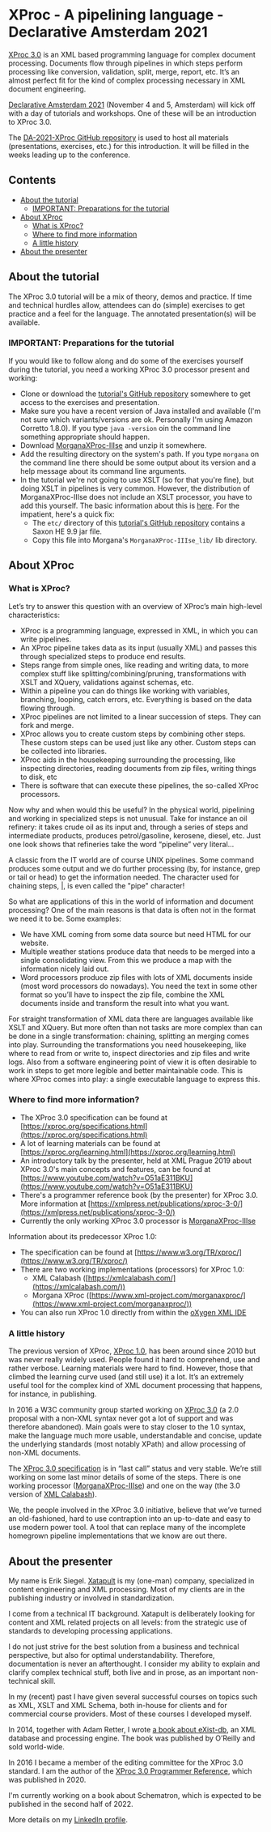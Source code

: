 # XProc - A pipelining language - Declarative Amsterdam 2021

[XProc 3.0](https://xproc.org/index.html) is an XML based programming language for complex document processing. Documents flow through pipelines in which steps perform processing like conversion, validation, split, merge, report, etc. It’s an almost perfect fit for the kind of complex processing necessary in XML document engineering.

[Declarative Amsterdam 2021](https://declarative.amsterdam/) (November 4 and 5, Amsterdam) will kick off with a day of tutorials and workshops. One of these will be an introduction to XProc 3.0.

The [DA-2021-XProc GitHub repository](https://github.com/xatapult/da-2021-xproc) is used to host all materials (presentations, exercises, etc.) for this introduction. It will be filled in the weeks leading up to the conference.

## Contents

- [About the tutorial](#tutorial-info)
  - [IMPORTANT: Preparations for the tutorial](#tutorial-preparations) 
- [About XProc](#about)
  - [What is XProc?](#what-is-xproc)
  - [Where to find more information](#more-info)
  - [A little history](#history)
- [About the presenter](#presenter)


## <a name="tutorial-info"></a>About the tutorial

The XProc 3.0 tutorial will be a mix of theory, demos and practice. If time and technical hurdles allow, attendees can do (simple) exercises to get practice and a feel for the language. The annotated presentation(s) will be available.

### <a name="tutorial-preparations"></a>**IMPORTANT:** Preparations for the tutorial

If you would like to follow along and do some of the exercises yourself during the tutorial, you need a working XProc 3.0 processor present and working:

- Clone or download the [tutorial's GitHub repository](https://github.com/xatapult/da-2021-xproc) somewhere to get access to the exercises and presentation.
- Make sure you have a recent version of Java installed and available (I'm not sure which variants/versions are ok. Personally I'm using Amazon Corretto 1.8.0). If you type `java -version` oin the command line something appropriate should happen.
- Download [MorganaXProc-IIIse](https://www.xml-project.com/MorganaXProc-III/) and unzip it somewhere.
- Add the resulting directory on the system's path. If you type `morgana` on the command line there should be some output about its version and a help message about its command line arguments.
- In the tutorial we're not going to use XSLT (so for that you're fine), but doing XSLT in pipelines is very common. However, the distribution of MorganaXProc-IIIse does not include an XSLT processor, you have to add this yourself. The basic information about this is [here](https://www.xml-project.com/files/doc/manual.html#d5e121). For the impatient, here's a quick fix:
  - The `etc/` directory of this [tutorial's GitHub repository](https://github.com/xatapult/da-2021-xproc) contains a Saxon HE 9.9 jar file.
  - Copy this file into Morgana's `MorganaXProc-IIIse_lib/` lib directory.     


## <a name="about"></a>About XProc

### <a name="what-is-xproc"></a>What is XProc?

Let’s try to answer this question with an overview of XProc’s main high-level
characteristics:

- XProc is a programming language, expressed in XML, in which you can write pipelines.
- An XProc pipeline takes data as its input (usually XML) and passes this through specialized steps to produce end results.
- Steps range from simple ones, like reading and writing data, to more complex stuff like splitting/combining/pruning, transformations with XSLT and XQuery, validations against schemas, etc.
- Within a pipeline you can do things like working with variables, branching, looping, catch errors, etc. Everything is based on the data flowing through.
- XProc pipelines are not limited to a linear succession of steps. They can fork and merge.
- XProc allows you to create custom steps by combining other steps. These custom steps can be used just like any other. Custom steps can be collected into libraries.
- XProc aids in the housekeeping surrounding the processing, like inspecting directories, reading documents from zip files, writing things to disk, etc
- There is software that can execute these pipelines, the so-called XProc processors.

Now why and when would this be useful? In the physical world, pipelining and working
in specialized steps is not unusual. Take for instance an oil refinery: it takes crude oil as
its input and, through a series of steps and intermediate products, produces petrol/gasoline,
kerosene, diesel, etc. Just one look shows that refineries take the word “pipeline” very
literal…

A classic from the IT world are of course UNIX pipelines. Some command produces some
output and we do further processing (by, for instance, grep or tail or head) to get the
information needed. The character used for chaining steps, |, is even called the "pipe"
character!

So what are applications of this in the world of information and document processing? One
of the main reasons is that data is often not in the format we need it to be. Some examples:

- We have XML coming from some data source but need HTML for our website.
- Multiple weather stations produce data that needs to be merged into a single consolidating view. From this we produce a map with the information nicely laid out.
- Word processors produce zip files with lots of XML documents inside (most word processors do nowadays). You need the text in some other format so you’ll have to inspect the zip file, combine the XML documents inside and transform the result into what you want.

For straight transformation of XML data there are languages available like XSLT
and XQuery. But more often than not tasks are more complex than can be done in a
single transformation: chaining, splitting an merging comes into play. Surrounding the
transformations you need housekeeping, like where to read from or write to, inspect
directories and zip files and write logs. Also from a software engineering point of view it
is often desirable to work in steps to get more legible and better maintainable code. This is
where XProc comes into play: a single executable language to express this.

### <a name="more-info"></a>Where to find more information?

- The XProc 3.0 specification can be found at [https://xproc.org/specifications.html](https://xproc.org/specifications.html)
- A lot of learning materials can be found at [https://xproc.org/learning.html](https://xproc.org/learning.html)
- An introductory talk by the presenter, held at XML Prague 2019 about XProc 3.0's main concepts and features, can be found  at [https://www.youtube.com/watch?v=O51aE311BKU](https://www.youtube.com/watch?v=O51aE311BKU)
- There's a programmer reference book (by the presenter) for XProc 3.0. More information at [https://xmlpress.net/publications/xproc-3-0/](https://xmlpress.net/publications/xproc-3-0/)
- Currently the only working XProc 3.0 processor is [MorganaXProc-IIIse](https://www.xml-project.com/MorganaXProc-III/)

Information about its predecessor XProc 1.0:

- The specification can be found at [https://www.w3.org/TR/xproc/](https://www.w3.org/TR/xproc/)
- There are two working implementations (processors) for XProc 1.0:
  - XML Calabash ([https://xmlcalabash.com/](https://xmlcalabash.com/))
  - Morgana XProc  ([https://www.xml-project.com/morganaxproc/](https://www.xml-project.com/morganaxproc/))
- You can also run XProc 1.0 directly from within the [oXygen XML IDE](https://www.oxygenxml.com/) 


### <a name="history"></a>A little history

The previous version of XProc, [XProc 1.0](https://www.w3.org/TR/xproc/), has been around since 2010 but was never really widely used. People found it hard to comprehend, use and rather verbose. Learning materials were hard to find. However, those that climbed the learning curve used (and still use) it a lot. It’s an extremely useful tool for the complex kind of XML document processing that happens, for instance, in publishing. 

In 2016 a W3C community group started working on [XProc 3.0](http://spec.xproc.org/master/head/) (a 2.0 proposal with a non-XML syntax never got a lot of support and was therefore abandoned). Main goals were to stay closer to the 1.0 syntax, make the language much more usable, understandable and concise, update the underlying standards (most notably XPath) and allow processing of non-XML documents.

The [XProc 3.0 specification](https://xproc.org/specifications.html) is in “last call” status and very stable. We’re still working on some last minor details of some of the steps. There is one working processor ([MorganaXProc-IIIse](https://www.xml-project.com/MorganaXProc-III/)) and one on the way (the 3.0 version of [XML Calabash](https://xmlcalabash.com/)).

We, the people involved in the XProc 3.0 initiative, believe that we’ve turned an old-fashioned, hard to use contraption into an up-to-date and easy to use modern power tool. A tool that can replace many of the incomplete homegrown pipeline implementations that we know are out there.


## <a name="presenter"></a>About the presenter

My name is Erik Siegel. [Xatapult](http://www.xatapult.com) is my (one-man) company, specialized in content engineering and XML processing. Most of my clients are in the publishing industry or involved in standardization.

I come from a technical IT background. Xatapult is deliberately looking for content and XML related projects on all levels: from the strategic use of standards to developing processing applications.

I do not just strive for the best solution from a business and technical perspective, but also for optimal understandability. Therefore, documentation is never an afterthought. I consider my ability to explain and clarify complex technical stuff, both live and in prose, as an important non-technical skill.

In my (recent) past I have given several successful courses on topics such as XML, XSLT and XML Schema, both in-house for clients and for commercial course providers. Most of these courses I developed myself.

In 2014, together with Adam Retter, I wrote 
[a book about eXist-db](http://shop.oreilly.com/product/0636920026525.do), an XML database and processing engine. The book was published by O’Reilly and sold world-wide.

In 2016 I became a member of the editing committee for the XProc 3.0 standard. I am the author of the [XProc 3.0 Programmer Reference](https://xmlpress.net/publications/xproc-3-0/), which was published in 2020.

I'm currently working on a book about Schematron, which is expected to be published in the second half of 2022.

More details on my [LinkedIn profile](https://www.linkedin.com/in/esiegel/).

